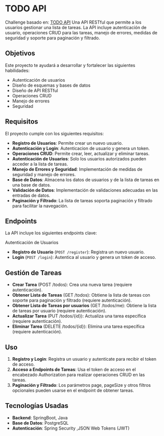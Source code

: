 # TODO API

Challenge basado en: [TODO API](https://roadmap.sh/projects/todo-list-api)
Una API RESTful que permite a los usuarios gestionar una lista de tareas. La API incluye
autenticación de usuario, operaciones CRUD para las tareas, manejo de errores, medidas de seguridad
y soporte para paginación y filtrado.

## Objetivos

Este proyecto te ayudará a desarrollar y fortalecer las siguientes habilidades:

* Autenticación de usuarios
* Diseño de esquemas y bases de datos
* Diseño de API RESTful
* Operaciones CRUD
* Manejo de errores
* Seguridad

## Requisitos

El proyecto cumple con los siguientes requisitos:

* **Registro de Usuarios**: Permite crear un nuevo usuario.
* **Autenticación y Login**: Autenticacion de usuario y genera un token.
* **Operaciones CRUD**: Permite crear, leer, actualizar y eliminar tareas.
* **Autenticación de Usuarios**: Solo los usuarios autorizados pueden acceder a la lista de tareas.
* **Manejo de Errores y Seguridad**: Implementación de medidas de seguridad y manejo de errores.
* **Base de Datos**: Almacena los datos de usuarios y de la lista de tareas en una base de datos.
* **Validación de Datos**: Implementación de validaciones adecuadas en las entradas de datos.
* **Paginación y Filtrado**: La lista de tareas soporta paginación y filtrado para facilitar la
  navegación.

## Endpoints

La API incluye los siguientes endpoints clave:

Autenticación de Usuarios

* **Registro de Usuario** (`POST /register`): Registra un nuevo usuario.
* **Login** (`POST /login`): Autentica al usuario y genera un token de acceso.

## Gestión de Tareas

* **Crear Tarea** (POST /todos): Crea una nueva tarea (requiere autenticación).
* **Obtener Lista de Tareas** (GET /todos): Obtiene la lista de tareas con soporte para paginación y
  filtrado (requiere autenticación).
* **Obtener Lista de Tareas por usuarios** (GET /todos/me): Obtiene la lista de tareas por usuario
  (requiere autenticación).
* **Actualizar Tarea** (PUT /todos/{id}): Actualiza una tarea específica (requiere autenticación).
* **Eliminar Tarea** (DELETE /todos/{id}): Elimina una tarea específica (requiere autenticación).

## Uso

1. **Registro y Login**: Registra un usuario y autentícate para recibir el token de acceso.
2. **Acceso a Endpoints de Tareas**: Usa el token de acceso en el encabezado Authorization para
   realizar operaciones CRUD en las tareas.
3. **Paginación y Filtrado**: Los parámetros page, pageSize y otros filtros opcionales pueden usarse
   en el endpoint de obtener tareas.

## Tecnologías Usadas

* **Backend**: SpringBoot, Java
* **Base de Datos**: PostgreSQL
* **Autenticación**: Spring Security ,JSON Web Tokens (JWT)